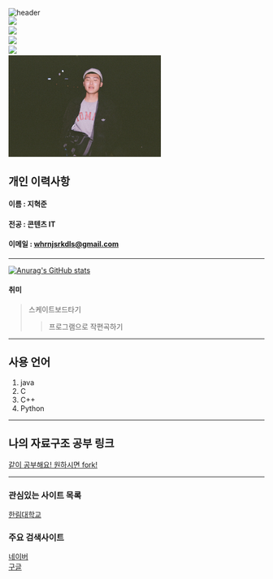 ![header](https://capsule-render.vercel.app/api?text=Hyuk_Jun_Ji&animation=fadeIn&type=waving&height=300&width=1000&fontSize=100&color=gradient)  
<img src="https://img.shields.io/github/watchers/HyukJunJi/RESUME?style=social"/></a>  
<img src="https://img.shields.io/github/stars/HyukJunJi?style=social"/></a>  
<img src="https://img.shields.io/github/followers/HyukJunJi?style=social"/></a>  
<img src="https://img.shields.io/github/forks/HyukJunJi/RESUME?style=social"/></a>  
<img src=mypic.jpg height=200 width=300>





## 개인 이력사항
#### 이름 : 지혁준
#### 전공 : 콘텐츠 IT
#### 이메일 : whrnjsrkdls@gmail.com
------------------------
[![Anurag's GitHub stats](https://github-readme-stats.vercel.app/api?username=HyukJunJi)](https://github.com/anuraghazra/github-readme-stats)
#### 취미
> 스케이트보드타기
>> 프로그램으로 작편곡하기
---
## 사용 언어
1. java
2. C
3. C++
4. Python
---
## 나의 자료구조 공부 링크
[같이 공부해요! 원하시면 fork!](https://www.github.com/HyukJunJi/data_struct)

-----------

### 관심있는 사이트 목록
[한림대학교][hallym]

### 주요 검색사이트
[네이버][naver]  
[구글][google]  


[eclipse]:https://www.eclipse.org
[google]:https://www.google.com
[naver]:https://www.naver.com
[hallym]:https://www.hallym.ac.kr

